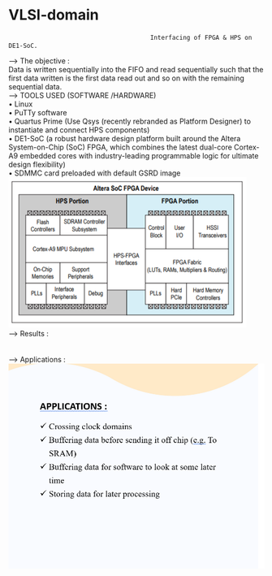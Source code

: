 # VLSI-domain
                                           Interfacing of FPGA & HPS on DE1-SoC.

--> The objective : <br>
Data is written sequentially into the FIFO and read sequentially such that the first 
data written is the first data read out and so on with the remaining sequential data.
<br>
--> TOOLS USED (SOFTWARE /HARDWARE)<br>
• Linux<br>
• PuTTy software<br>
• Quartus Prime (Use Qsys (recently rebranded as Platform Designer) to instantiate and connect HPS 
components)<br>
• DE1-SoC (a robust hardware design platform built around the Altera System-on-Chip (SoC) FPGA, which 
combines the latest dual-core Cortex-A9 embedded cores with industry-leading programmable logic for 
ultimate design flexibility)<br>
• SDMMC card preloaded with default GSRD image
<br>
![](https://github.com/nainshree-raj/VLSI-domain/blob/main/Block%20diagram.png)
<br>
--> Results :
<br>
![]()
<br>
![]()
<br>
--> Applications :
<br>
![](https://github.com/nainshree-raj/VLSI-domain/blob/main/Screenshot%20(18).png)
